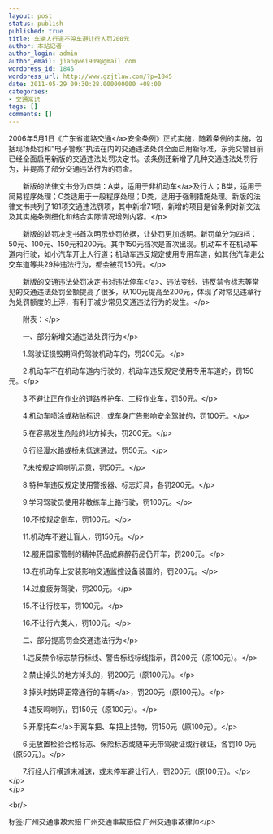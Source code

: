 ```yaml
---
layout: post
status: publish
published: true
title: 车辆人行道不停车避让行人罚200元
author: 本站记者
author_login: admin
author_email: jiangwei909@gmail.com
wordpress_id: 1845
wordpress_url: http://www.gzjtlaw.com/?p=1845
date: 2011-05-29 09:30:28.000000000 +08:00
categories:
- 交通常识
tags: []
comments: []
---
```

<p><p>2006年5月1日《广东省<a>道路交通<&#47;a>安全条例》正式实施，随着条例的实施，包括现场处罚和&ldquo;电子警察&rdquo;执法在内的交通违法处罚全面启用新标准，东莞交警目前已经全面启用新版的交通违法处罚决定书。该条例还新增了几种交通违法处罚行为，并提高了部分交通违法行为的罚金。<p>　　新版的法律文书分为四类：A类，适用于非<a>机动车<&#47;a>及行人；B类，适用于简易程序处理；C类适用于一般程序处理；D类，适用于强制措施处理。新版的法律文书共列了181项交通违法罚项，其中新增71项，新增的项目是省条例对新交法及其实施条例细化和结合实际情况增列内容。<&#47;p><p>　　新版的处罚决定书首次明示处罚依据，让处罚更加透明。新罚单分为四档：50元、100元、150元和200元。其中150元档次是首次出现。机动车不在机动车道内行驶，如小汽车开上人行道；机动车违反规定使用专用车道，如其他汽车走公交车道等共29种违法行为，都会被罚150元。<&#47;p><p>　　新版的交通违法处罚决定书对违法<a>停车<&#47;a>、违法变线、违反禁令标志等常见的交通违法处罚金额提高了很多，从100元提高至200元，体现了对常见违章行为处罚额度的上浮，有利于减少常见交通违法行为的发生。<&#47;p><p>　　附表：<&#47;p><p>　　一、部分新增交通违法处罚行为<&#47;p><p>　　1.驾驶证损毁期间仍驾驶机动车的，罚200元。<&#47;p><p>　　2.机动车不在机动车道内行驶的，机动车违反规定使用专用车道的，罚150元。<&#47;p><p>　　3.不避让正在作业的道路养护车、工程作业车，罚50元。<&#47;p><p>　　4.机动车喷涂或粘贴标识，或车身广告影响安全驾驶的，罚100元。<&#47;p><p>　　5.在容易发生危险的地方掉头，罚200元。<&#47;p><p>　　6.行经漫水路或桥未低速通过，罚50元。<&#47;p><p>　　7.未按规定鸣喇叭示意，罚50元。<&#47;p><p>　　8.特种车违反规定使用警报器、标志灯具，各罚200元。<&#47;p><p>　　9.学习驾驶员使用非教练车上路行驶，罚100元。<&#47;p><p>　　10.不按规定倒车，罚100元。<&#47;p><p>　　11.机动车不避让盲人，罚150元。<&#47;p><p>　　12.服用国家管制的精神药品或麻醉药品仍开车，罚200元。<&#47;p><p>　　13.在机动车上安装影响交通监控设备装置的，罚200元。<&#47;p><p>　　14.过度疲劳驾驶，罚200元。<&#47;p><p>　　15.不让行校车，罚100元。<&#47;p><p>　　16.不让行六类人，罚100元。<&#47;p><p>　　二、部分提高罚金交通违法行为<&#47;p><p>　　1.违反禁令标志禁行标线、警告标线标线指示，罚200元（原100元）。<&#47;p><p>　　2.禁止掉头的地方掉头的，罚200元（原100元）。<&#47;p><p>　　3.掉头时妨碍正常通行的<a>车辆<&#47;a>，罚200元（原100元）。<&#47;p><p>　　4.违反鸣喇叭，罚150元（原100元）。<&#47;p><p>　　5.开<a>摩托车<&#47;a>手离车把、车把上挂物，罚150元（原100元）。<&#47;p><p>　　6.无放置检验合格标志、保险标志或随车无带驾驶证或行驶证，各罚10 0元（原50元）。<&#47;p><p>　　7.行经人行横道未减速，或未停车避让行人，罚200元（原100元）。<&#47;p><&#47;p><br><&#47;p><br&#47;><p>标签:广州交通事故索赔 广州交通事故赔偿 广州交通事故律师<&#47;p>
